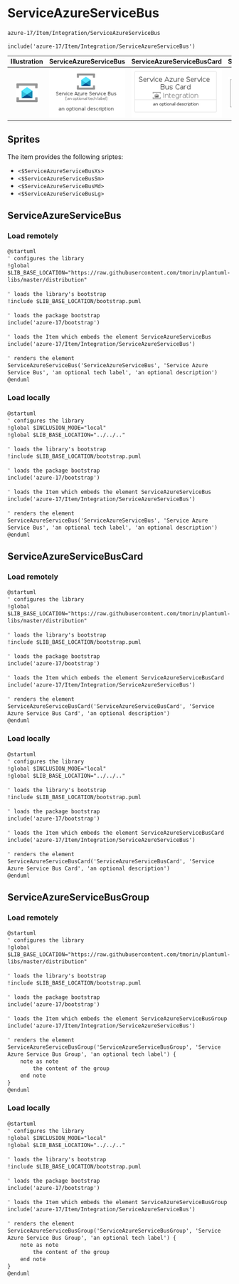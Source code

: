 # ServiceAzureServiceBus


```text
azure-17/Item/Integration/ServiceAzureServiceBus
```

```text
include('azure-17/Item/Integration/ServiceAzureServiceBus')
```



| Illustration | ServiceAzureServiceBus | ServiceAzureServiceBusCard | ServiceAzureServiceBusGroup |
| :---: | :---: | :---: | :---: |
| ![illustration for Illustration](../../../azure-17/Item/Integration/ServiceAzureServiceBus.png) | ![illustration for ServiceAzureServiceBus](../../../azure-17/Item/Integration/ServiceAzureServiceBus.Local.png) | ![illustration for ServiceAzureServiceBusCard](../../../azure-17/Item/Integration/ServiceAzureServiceBusCard.Local.png) | ![illustration for ServiceAzureServiceBusGroup](../../../azure-17/Item/Integration/ServiceAzureServiceBusGroup.Local.png) |



## Sprites
The item provides the following sriptes:

- `<$ServiceAzureServiceBusXs>`
- `<$ServiceAzureServiceBusSm>`
- `<$ServiceAzureServiceBusMd>`
- `<$ServiceAzureServiceBusLg>`





## ServiceAzureServiceBus

### Load remotely
```plantuml
@startuml
' configures the library
!global $LIB_BASE_LOCATION="https://raw.githubusercontent.com/tmorin/plantuml-libs/master/distribution"

' loads the library's bootstrap
!include $LIB_BASE_LOCATION/bootstrap.puml

' loads the package bootstrap
include('azure-17/bootstrap')

' loads the Item which embeds the element ServiceAzureServiceBus
include('azure-17/Item/Integration/ServiceAzureServiceBus')

' renders the element
ServiceAzureServiceBus('ServiceAzureServiceBus', 'Service Azure Service Bus', 'an optional tech label', 'an optional description')
@enduml
```

### Load locally
```plantuml
@startuml
' configures the library
!global $INCLUSION_MODE="local"
!global $LIB_BASE_LOCATION="../../.."

' loads the library's bootstrap
!include $LIB_BASE_LOCATION/bootstrap.puml

' loads the package bootstrap
include('azure-17/bootstrap')

' loads the Item which embeds the element ServiceAzureServiceBus
include('azure-17/Item/Integration/ServiceAzureServiceBus')

' renders the element
ServiceAzureServiceBus('ServiceAzureServiceBus', 'Service Azure Service Bus', 'an optional tech label', 'an optional description')
@enduml
```

## ServiceAzureServiceBusCard

### Load remotely
```plantuml
@startuml
' configures the library
!global $LIB_BASE_LOCATION="https://raw.githubusercontent.com/tmorin/plantuml-libs/master/distribution"

' loads the library's bootstrap
!include $LIB_BASE_LOCATION/bootstrap.puml

' loads the package bootstrap
include('azure-17/bootstrap')

' loads the Item which embeds the element ServiceAzureServiceBusCard
include('azure-17/Item/Integration/ServiceAzureServiceBus')

' renders the element
ServiceAzureServiceBusCard('ServiceAzureServiceBusCard', 'Service Azure Service Bus Card', 'an optional description')
@enduml
```

### Load locally
```plantuml
@startuml
' configures the library
!global $INCLUSION_MODE="local"
!global $LIB_BASE_LOCATION="../../.."

' loads the library's bootstrap
!include $LIB_BASE_LOCATION/bootstrap.puml

' loads the package bootstrap
include('azure-17/bootstrap')

' loads the Item which embeds the element ServiceAzureServiceBusCard
include('azure-17/Item/Integration/ServiceAzureServiceBus')

' renders the element
ServiceAzureServiceBusCard('ServiceAzureServiceBusCard', 'Service Azure Service Bus Card', 'an optional description')
@enduml
```

## ServiceAzureServiceBusGroup

### Load remotely
```plantuml
@startuml
' configures the library
!global $LIB_BASE_LOCATION="https://raw.githubusercontent.com/tmorin/plantuml-libs/master/distribution"

' loads the library's bootstrap
!include $LIB_BASE_LOCATION/bootstrap.puml

' loads the package bootstrap
include('azure-17/bootstrap')

' loads the Item which embeds the element ServiceAzureServiceBusGroup
include('azure-17/Item/Integration/ServiceAzureServiceBus')

' renders the element
ServiceAzureServiceBusGroup('ServiceAzureServiceBusGroup', 'Service Azure Service Bus Group', 'an optional tech label') {
    note as note
        the content of the group
    end note
}
@enduml
```

### Load locally
```plantuml
@startuml
' configures the library
!global $INCLUSION_MODE="local"
!global $LIB_BASE_LOCATION="../../.."

' loads the library's bootstrap
!include $LIB_BASE_LOCATION/bootstrap.puml

' loads the package bootstrap
include('azure-17/bootstrap')

' loads the Item which embeds the element ServiceAzureServiceBusGroup
include('azure-17/Item/Integration/ServiceAzureServiceBus')

' renders the element
ServiceAzureServiceBusGroup('ServiceAzureServiceBusGroup', 'Service Azure Service Bus Group', 'an optional tech label') {
    note as note
        the content of the group
    end note
}
@enduml
```

